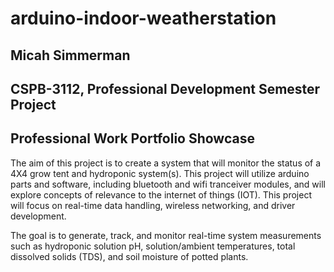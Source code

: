 # arduino-indoor-weatherstation

## Micah Simmerman
## CSPB-3112, Professional Development Semester Project 
## Professional Work Portfolio Showcase

The aim of this project is to create a system that will monitor the status of a 4X4 grow tent and hydroponic system(s). This project will utilize arduino parts and software, including bluetooth and wifi tranceiver modules, and will explore concepts of relevance to the internet of things (IOT). This project will focus on real-time data handling, wireless networking, and driver development.

The goal is to generate, track, and monitor real-time system measurements such as hydroponic solution pH, solution/ambient temperatures, total dissolved solids (TDS), and soil moisture of potted plants.

